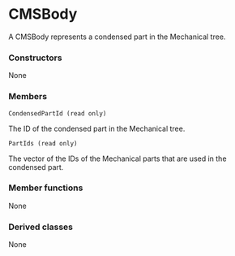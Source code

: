 # CMSBody

A CMSBody represents a condensed part in the Mechanical tree.

### Constructors

None

### Members

`CondensedPartId (read only)`

The ID of the condensed part in the Mechanical tree.

`PartIds (read only)`

The vector of the IDs of the Mechanical parts that are used in the condensed
part.

### Member functions

None

### Derived classes

None
